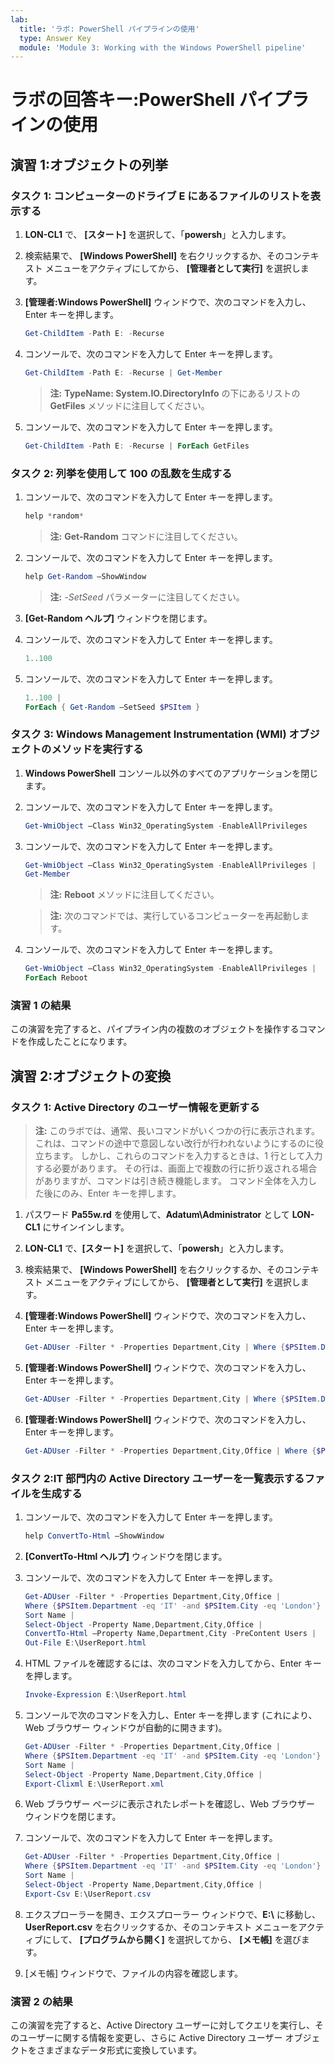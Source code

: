 ```yaml
---
lab:
  title: 'ラボ: PowerShell パイプラインの使用'
  type: Answer Key
  module: 'Module 3: Working with the Windows PowerShell pipeline'
---
```


# <a name="lab-answer-key-using-powershell-pipeline"></a>ラボの回答キー:PowerShell パイプラインの使用

## <a name="exercise-1-enumerating-objects"></a>演習 1:オブジェクトの列挙

### <a name="task-1-display-a-list-of-files-on-drive-e-of-your-computer"></a>タスク 1: コンピューターのドライブ E にあるファイルのリストを表示する

1. **LON-CL1** で、 **[スタート]** を選択して、「**powersh**」と入力します。
1. 検索結果で、 **[Windows PowerShell]** を右クリックするか、そのコンテキスト メニューをアクティブにしてから、 **[管理者として実行]** を選択します。
1. **[管理者:Windows PowerShell]** ウィンドウで、次のコマンドを入力し、Enter キーを押します。

   ```powershell
   Get-ChildItem -Path E: -Recurse
   ```

1. コンソールで、次のコマンドを入力して Enter キーを押します。

   ```powershell
   Get-ChildItem -Path E: -Recurse | Get-Member 
   ```

   > **注:** **TypeName: System.IO.DirectoryInfo** の下にあるリストの **GetFiles** メソッドに注目してください。

1. コンソールで、次のコマンドを入力して Enter キーを押します。

   ```powershell
   Get-ChildItem -Path E: -Recurse | ForEach GetFiles
   ```

### <a name="task-2-use-enumeration-to-produce-100-random-numbers"></a>タスク 2: 列挙を使用して 100 の乱数を生成する

1. コンソールで、次のコマンドを入力して Enter キーを押します。

   ```powershell
   help *random* 
   ```

   > **注:** **Get-Random** コマンドに注目してください。

1. コンソールで、次のコマンドを入力して Enter キーを押します。

   ```powershell
   help Get-Random –ShowWindow 
   ```

   > **注:** *-SetSeed* パラメーターに注目してください。

1. **[Get-Random ヘルプ]** ウィンドウを閉じます。  
1. コンソールで、次のコマンドを入力して Enter キーを押します。

   ```powershell
   1..100 
   ```

1. コンソールで、次のコマンドを入力して Enter キーを押します。

   ```powershell
   1..100 | 
   ForEach { Get-Random –SetSeed $PSItem }
   ```

### <a name="task-3-run-a-method-of-a-windows-management-instrumentation-wmi-object"></a>タスク 3: Windows Management Instrumentation (WMI) オブジェクトのメソッドを実行する

1. **Windows PowerShell** コンソール以外のすべてのアプリケーションを閉じます。
1. コンソールで、次のコマンドを入力して Enter キーを押します。

   ```powershell
   Get-WmiObject –Class Win32_OperatingSystem -EnableAllPrivileges
   ```

1. コンソールで、次のコマンドを入力して Enter キーを押します。

   ```powershell
   Get-WmiObject –Class Win32_OperatingSystem -EnableAllPrivileges | 
   Get-Member
   ```

   > **注:** **Reboot** メソッドに注目してください。

   > **注:** 次のコマンドでは、実行しているコンピューターを再起動します。

1. コンソールで、次のコマンドを入力して Enter キーを押します。

   ```powershell
   Get-WmiObject –Class Win32_OperatingSystem -EnableAllPrivileges | 
   ForEach Reboot
   ```

### <a name="exercise-1-results"></a>演習 1 の結果

この演習を完了すると、パイプライン内の複数のオブジェクトを操作するコマンドを作成したことになります。

## <a name="exercise-2-converting-objects"></a>演習 2:オブジェクトの変換

### <a name="task-1-update-active-directory-user-information"></a>タスク 1: Active Directory のユーザー情報を更新する

> **注:** このラボでは、通常、長いコマンドがいくつかの行に表示されます。 これは、コマンドの途中で意図しない改行が行われないようにするのに役立ちます。 しかし、これらのコマンドを入力するときは、1 行として入力する必要があります。 その行は、画面上で複数の行に折り返される場合がありますが、コマンドは引き続き機能します。 コマンド全体を入力した後にのみ、Enter キーを押します。

1. パスワード **Pa55w.rd** を使用して、**Adatum\\Administrator** として **LON-CL1** にサインインします。
1. **LON-CL1** で、**[スタート]** を選択して、「**powersh**」と入力します。
1. 検索結果で、 **[Windows PowerShell]** を右クリックするか、そのコンテキスト メニューをアクティブにしてから、 **[管理者として実行]** を選択します。
1. **[管理者:Windows PowerShell]** ウィンドウで、次のコマンドを入力し、Enter キーを押します。

   ```powershell
   Get-ADUser -Filter * -Properties Department,City | Where {$PSItem.Department -eq ‘IT’ -and $PSItem.City -eq ‘London’} | Select-Object -Property Name,Department,City| Sort Name
   ```

1. **[管理者:Windows PowerShell]** ウィンドウで、次のコマンドを入力し、Enter キーを押します。

   ```powershell
   Get-ADUser -Filter * -Properties Department,City | Where {$PSItem.Department -eq ‘IT’ -and $PSItem.City -eq ‘London’} | Set-ADUser -Office ‘LON-A/1000’
   ```

1. **[管理者:Windows PowerShell]** ウィンドウで、次のコマンドを入力し、Enter キーを押します。

   ```powershell
   Get-ADUser -Filter * -Properties Department,City,Office | Where {$PSItem.Department -eq ‘IT’ -and $PSItem.City -eq ‘London’} | Select-Object -Property Name,Department,City,Office | Sort Name
   ```

### <a name="task-2-generate-files-listing-the-active-directory-users-in-the-it-department"></a>タスク 2:IT 部門内の Active Directory ユーザーを一覧表示するファイルを生成する

1. コンソールで、次のコマンドを入力して Enter キーを押します。

   ```powershell
   help ConvertTo-Html –ShowWindow
   ```

1. **[ConvertTo-Html ヘルプ]** ウィンドウを閉じます。  
1. コンソールで、次のコマンドを入力して Enter キーを押します。

   ```powershell
   Get-ADUser -Filter * -Properties Department,City,Office | 
   Where {$PSItem.Department -eq 'IT' -and $PSItem.City -eq 'London'} | 
   Sort Name | 
   Select-Object -Property Name,Department,City,Office |
   ConvertTo-Html –Property Name,Department,City -PreContent Users | 
   Out-File E:\UserReport.html
   ```

1. HTML ファイルを確認するには、次のコマンドを入力してから、Enter キーを押します。

   ```powershell
   Invoke-Expression E:\UserReport.html
   ```

1. コンソールで次のコマンドを入力し、Enter キーを押します (これにより、Web ブラウザー ウィンドウが自動的に開きます)。

   ```powershell
   Get-ADUser -Filter * -Properties Department,City,Office | 
   Where {$PSItem.Department -eq 'IT' -and $PSItem.City -eq 'London'} | 
   Sort Name | 
   Select-Object -Property Name,Department,City,Office |
   Export-Clixml E:\UserReport.xml
   ```

1. Web ブラウザー ページに表示されたレポートを確認し、Web ブラウザー ウィンドウを閉じます。 
1. コンソールで、次のコマンドを入力して Enter キーを押します。

   ```powershell
   Get-ADUser -Filter * -Properties Department,City,Office | 
   Where {$PSItem.Department -eq 'IT' -and $PSItem.City -eq 'London'} | 
   Sort Name | 
   Select-Object -Property Name,Department,City,Office |
   Export-Csv E:\UserReport.csv
   ```

1. エクスプローラーを開き、エクスプローラー ウィンドウで、**E:\\** に移動し、**UserReport.csv** を右クリックするか、そのコンテキスト メニューをアクティブにして、 **[プログラムから開く]** を選択してから、 **[メモ帳]** を選びます。
1. [メモ帳] ウィンドウで、ファイルの内容を確認します。

### <a name="exercise-2-results"></a>演習 2 の結果

この演習を完了すると、Active Directory ユーザーに対してクエリを実行し、そのユーザーに関する情報を変更し、さらに Active Directory ユーザー オブジェクトをさまざまなデータ形式に変換しています。

